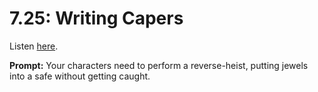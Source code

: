 # 7.25: Writing Capers 

Listen [here](http://www.writingexcuses.com/2012/06/17/writing-excuses-7-25-writing-capers/). 

**Prompt:** Your characters need to perform a reverse-heist, putting jewels into a safe without getting caught.